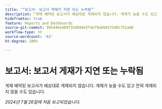 ```yaml
---
title: '“보고서: 보고서 게재가 지연 또는 누락됨”'
description: “게재 예약된 보고서가 예상대로 게재되지 않습니다. 게재가 늦을 수도 있고 전혀 게재되지 않을 수도 있습니다.”
hidefromtoc: true
feature: Reports and Dashboards
source-git-commit: 99544be489735d604e5fde79ab84575d0c751ad6
workflow-type: ht
source-wordcount: '62'
ht-degree: 100%

---
```



# 보고서: 보고서 게재가 지연 또는 누락됨

<!--

>[!NOTE]
>
>This issue was fixed on August 8, 2024.

-->

게재 예약된 보고서가 예상대로 게재되지 않습니다. 게재가 늦을 수도 있고 전혀 게재되지 않을 수도 있습니다.

_2024년 7월 26일에 처음 보고되었습니다._

